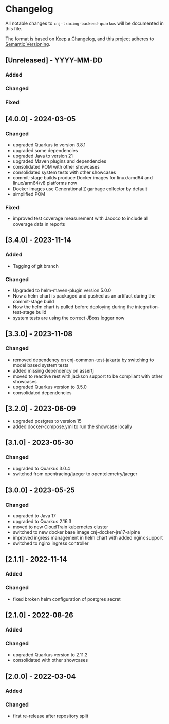 # Changelog
All notable changes to `cnj-tracing-backend-quarkus` will be documented in this file.

The format is based on [Keep a Changelog](https://keepachangelog.com/en/1.0.0/),
and this project adheres to [Semantic Versioning](https://semver.org/spec/v2.0.0.html).

## [Unreleased] - YYYY-MM-DD
### Added
### Changed
### Fixed

## [4.0.0] - 2024-03-05
### Changed
- upgraded Quarkus to version 3.8.1
- upgraded some dependencies
- upgraded Java to version 21
- upgraded Maven plugins and dependencies
- consolidated POM with other showcases
- consolidated system tests with other showcases
- commit-stage builds produce Docker images for linux/amd64 and linux/arm64/v8 platforms now
- Docker images use Generational Z garbage collector by default
- simplified POM
### Fixed
- improved test coverage measurement with Jacoco to include all coverage data in reports

## [3.4.0] - 2023-11-14
### Added
- Tagging of git branch
### Changed
- Upgraded to helm-maven-plugin version 5.0.0
- Now a helm chart is packaged and pushed as an artifact during the commit-stage build
- Now the helm chart is pulled before deploying during the integration-test-stage build
- system tests are using the correct JBoss logger now

## [3.3.0] - 2023-11-08
### Changed
- removed dependency on cnj-common-test-jakarta by switching to model based system tests
- added missing dependency on assertj
- moved to reactive rest with jackson support to be compliant with other showcases
- upgraded Quarkus version to 3.5.0
- consolidated dependencies

## [3.2.0] - 2023-06-09
- upgraded postgres to version 15
- added docker-compose.yml to run the showcase locally

## [3.1.0] - 2023-05-30
### Changed
- upgraded to Quarkus 3.0.4
- switched from opentracing/jaeger to opentelemetry/jaeger

## [3.0.0] - 2023-05-25
### Changed
- upgraded to Java 17
- upgraded to Quarkus 2.16.3
- moved to new CloudTrain kubernetes cluster
- switched to new docker base image cnj-docker-jre17-alpine
- improved ingress management in helm chart with added nginx support
- switched to nginx ingress controller

## [2.1.1] - 2022-11-14
### Added
### Changed
- fixed broken helm configuration of postgres secret

## [2.1.0] - 2022-08-26
### Added
### Changed
- upgraded Quarkus version to 2.11.2
- consolidated with other showcases

## [2.0.0] - 2022-03-04
### Added
### Changed
- first re-release after repository split
